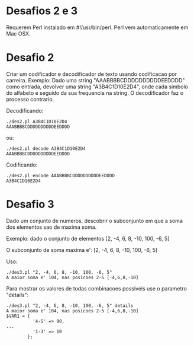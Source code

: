 Desafios 2 e 3
==============

Requerem Perl instalado em #!/usr/bin/perl. Perl vem automaticamente em Mac OSX.


Desafio 2
=========

Criar um codificador e decodificador de texto usando codificacao por carreira.
Exemplo: Dado uma string "AAABBBBCDDDDDDDDDDEEDDDD" como entrada, devolver uma
string "A3B4C1D10E2D4", onde cada simbolo do alfabeto e seguido da sua
frequencia na string. O decodificador faz o processo contrario.

Decodificando:
```
./des2.pl A3B4C1D10E2D4
AAABBBBCDDDDDDDDDDEEDDDD
```

ou:

```
./des2.pl decode A3B4C1D10E2D4
AAABBBBCDDDDDDDDDDEEDDDD
```

Codificando:

```
./des2.pl encode AAABBBBCDDDDDDDDDDEEDDDD
A3B4C1D10E2D4
```

Desafio 3
=========

Dado um conjunto de numeros, descobrir o subconjunto em que a soma dos elementos
sao de maxima soma. 

Exemplo: dado o conjunto de elementos [2, -4, 6, 8, -10, 100, -6, 5]

O subconjunto de soma maxima e': [2, -4, 6, 8, -10, 100, -6, 5]

Uso:
```
./des3.pl "2, -4, 6, 8, -10, 100, -6, 5"
A maior soma e' 104, nas posicoes 2-5 [-4,6,8,-10]
```

Para mostrar os valores de todas combinacoes possiveis use o parametro "details":
```
./des3.pl "2, -4, 6, 8, -10, 100, -6, 5" details
A maior soma e' 104, nas posicoes 2-5 [-4,6,8,-10]
$VAR1 = {
          '4-5' => 90,
...
          '1-3' => 10
        };
```
